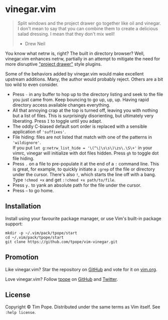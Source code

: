 # vinegar.vim

> Split windows and the project drawer go together like oil and vinegar. I
> don't mean to say that you can combine them to create a delicious salad
> dressing. I mean that they don't mix well!
> - Drew Neil

You know what netrw is, right?  The built in directory browser?  Well,
vinegar.vim enhances netrw, partially in an attempt to mitigate the need for
more disruptive ["project drawer"][Oil and vinegar] style plugins.

[Oil and vinegar]: http://vimcasts.org/blog/2013/01/oil-and-vinegar-split-windows-and-project-drawer/

Some of the behaviors added by vinegar.vim would make excellent upstream
additions.  Many, the author would probably reject.  Others are a bit too wild
to even consider.

* Press `-` in any buffer to hop up to the directory listing and seek to the
  file you just came from.  Keep bouncing to go up, up, up.  Having rapid
  directory access available changes everything.
* All that annoying crap at the top is turned off, leaving you with nothing
  but a list of files.  This is surprisingly disorienting, but ultimately
  very liberating.  Press `I` to toggle until you adapt.
* The oddly C-biased default sort order is replaced with a sensible application
  of `'suffixes'`.
* File hiding: files are not listed that match with one of the patterns in
  `'wildignore'`.  
  If you put `let g:netrw_list_hide = '\(^\|\s\s\)\zs\.\S\+'`
  in your vimrc, vinegar will initialize with dot files hidden.
  Press `gh` to toggle dot file hiding.
* Press `.` on a file to pre-populate it at the end of a `:` command line.
  This is great, for example, to quickly initiate a `:grep` of the file or
  directory under the cursor.  There's also `!`, which starts the line off
  with a bang.  Type `!chmod +x` and get `:!chmod +x path/to/file`.
* Press `y.` to yank an absolute path for the file under the cursor.
* Press `~` to go home.

## Installation

Install using your favourite package manager, or use Vim's built-in package support:

    mkdir -p ~/.vim/pack/tpope/start
    cd ~/.vim/pack/tpope/start
    git clone https://github.com/tpope/vim-vinegar.git

## Promotion

Like vinegar.vim?  Star the repository on
[GitHub](https://github.com/tpope/vim-vinegar) and vote for it on
[vim.org](https://www.vim.org/scripts/script.php?script_id=5671).

Love vinegar.vim?  Follow [tpope](http://tpo.pe/) on
[GitHub](https://github.com/tpope) and
[Twitter](http://twitter.com/tpope).

## License

Copyright © Tim Pope.  Distributed under the same terms as Vim itself.
See `:help license`.
